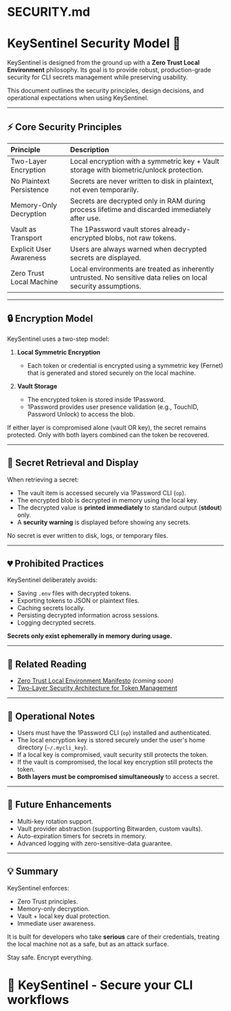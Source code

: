 # SECURITY.md

# KeySentinel Security Model 🔐

KeySentinel is designed from the ground up with a **Zero Trust Local Environment** philosophy.
Its goal is to provide robust, production-grade security for CLI secrets management while preserving usability.

This document outlines the security principles, design decisions, and operational expectations when using KeySentinel.

---

## ⚡️ Core Security Principles

| Principle | Description |
|:----------|:------------|
| Two-Layer Encryption | Local encryption with a symmetric key + Vault storage with biometric/unlock protection. |
| No Plaintext Persistence | Secrets are never written to disk in plaintext, not even temporarily. |
| Memory-Only Decryption | Secrets are decrypted only in RAM during process lifetime and discarded immediately after use. |
| Vault as Transport | The 1Password vault stores already-encrypted blobs, not raw tokens. |
| Explicit User Awareness | Users are always warned when decrypted secrets are displayed. |
| Zero Trust Local Machine | Local environments are treated as inherently untrusted. No sensitive data relies on local security assumptions. |

---

## 🔒 Encryption Model

KeySentinel uses a two-step model:

1. **Local Symmetric Encryption**
   - Each token or credential is encrypted using a symmetric key (Fernet) that is generated and stored securely on the local machine.

2. **Vault Storage**
   - The encrypted token is stored inside 1Password.
   - 1Password provides user presence validation (e.g., TouchID, Password Unlock) to access the blob.

If either layer is compromised alone (vault OR key), the secret remains protected.
Only with both layers combined can the token be recovered.

---

## 🔐 Secret Retrieval and Display

When retrieving a secret:

- The vault item is accessed securely via 1Password CLI (`op`).
- The encrypted blob is decrypted in memory using the local key.
- The decrypted value is **printed immediately** to standard output (**stdout**) only.
- A **security warning** is displayed before showing any secrets.

No secret is ever written to disk, logs, or temporary files.

---

## 💔 Prohibited Practices

KeySentinel deliberately avoids:

- Saving `.env` files with decrypted tokens.
- Exporting tokens to JSON or plaintext files.
- Caching secrets locally.
- Persisting decrypted information across sessions.
- Logging decrypted secrets.

**Secrets only exist ephemerally in memory during usage.**

---

## 🔗 Related Reading

- [Zero Trust Local Environment Manifesto](http://daviguides.github.io/posts/link_to_zero_trust_manifesto) *(coming soon)*
- [Two-Layer Security Architecture for Token Management](http://daviguides.github.io/posts/link_to_post)

---

## 🔧 Operational Notes

- Users must have the 1Password CLI (`op`) installed and authenticated.
- The local encryption key is stored securely under the user's home directory (`~/.mycli_key`).
- If a local key is compromised, vault security still protects the token.
- If the vault is compromised, the local key encryption still protects the token.
- **Both layers must be compromised simultaneously** to access a secret.

---

## 📖 Future Enhancements

- Multi-key rotation support.
- Vault provider abstraction (supporting Bitwarden, custom vaults).
- Auto-expiration timers for secrets in memory.
- Advanced logging with zero-sensitive-data guarantee.

---

## 💡 Summary

KeySentinel enforces:

- Zero Trust principles.
- Memory-only decryption.
- Vault + local key dual protection.
- Immediate user awareness.

It is built for developers who take **serious** care of their credentials, treating the local machine not as a safe, but as an attack surface.

Stay safe. Encrypt everything.

# 🔐 KeySentinel - Secure your CLI workflows
